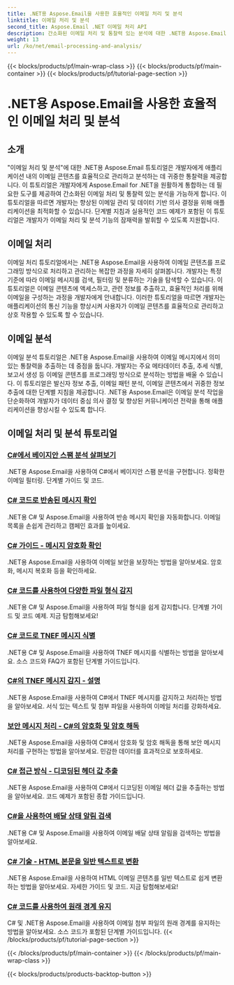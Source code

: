 ```yaml
---
title: .NET용 Aspose.Email을 사용한 효율적인 이메일 처리 및 분석
linktitle: 이메일 처리 및 분석
second_title: Aspose.Email .NET 이메일 처리 API
description: 간소화된 이메일 처리 및 통찰력 있는 분석에 대한 .NET용 Aspose.Email 튜토리얼을 통해 애플리케이션의 이메일 관리 및 의사 결정을 최적화하세요. 프로그래밍 방식으로 이메일 콘텐츠를 검색, 구성 및 분석하는 방법을 알아보세요. 향상된 커뮤니케이션 및 데이터 기반 전략에 대한 실제 사례를 살펴보세요.
weight: 13
url: /ko/net/email-processing-and-analysis/
---
```


{{< blocks/products/pf/main-wrap-class >}}
{{< blocks/products/pf/main-container >}}
{{< blocks/products/pf/tutorial-page-section >}}

# .NET용 Aspose.Email을 사용한 효율적인 이메일 처리 및 분석


## 소개

"이메일 처리 및 분석"에 대한 .NET용 Aspose.Email 튜토리얼은 개발자에게 애플리케이션 내의 이메일 콘텐츠를 효율적으로 관리하고 분석하는 데 귀중한 통찰력을 제공합니다. 이 튜토리얼은 개발자에게 Aspose.Email for .NET을 원활하게 통합하는 데 필요한 도구를 제공하여 간소화된 이메일 처리 및 통찰력 있는 분석을 가능하게 합니다. 이 튜토리얼을 따르면 개발자는 향상된 이메일 관리 및 데이터 기반 의사 결정을 위해 애플리케이션을 최적화할 수 있습니다. 단계별 지침과 실용적인 코드 예제가 포함된 이 튜토리얼은 개발자가 이메일 처리 및 분석 기능의 잠재력을 발휘할 수 있도록 지원합니다.

## 이메일 처리

이메일 처리 튜토리얼에서는 .NET용 Aspose.Email을 사용하여 이메일 콘텐츠를 프로그래밍 방식으로 처리하고 관리하는 복잡한 과정을 자세히 살펴봅니다. 개발자는 특정 기준에 따라 이메일 메시지를 검색, 필터링 및 분류하는 기술을 탐색할 수 있습니다. 이 튜토리얼은 이메일 콘텐츠에 액세스하고, 관련 정보를 추출하고, 효율적인 처리를 위해 이메일을 구성하는 과정을 개발자에게 안내합니다. 이러한 튜토리얼을 따르면 개발자는 애플리케이션의 통신 기능을 향상시켜 사용자가 이메일 콘텐츠를 효율적으로 관리하고 상호 작용할 수 있도록 할 수 있습니다.

## 이메일 분석

이메일 분석 튜토리얼은 .NET용 Aspose.Email을 사용하여 이메일 메시지에서 의미 있는 통찰력을 추출하는 데 중점을 둡니다. 개발자는 주요 메타데이터 추출, 추세 식별, 보고서 생성 등 이메일 콘텐츠를 프로그래밍 방식으로 분석하는 방법을 배울 수 있습니다. 이 튜토리얼은 발신자 정보 추출, 이메일 패턴 분석, 이메일 콘텐츠에서 귀중한 정보 추출에 대한 단계별 지침을 제공합니다. .NET용 Aspose.Email은 이메일 분석 작업을 단순화하여 개발자가 데이터 중심 의사 결정 및 향상된 커뮤니케이션 전략을 통해 애플리케이션을 향상시킬 수 있도록 합니다.

## 이메일 처리 및 분석 튜토리얼
### [C#에서 베이지안 스팸 분석 살펴보기](./exploring-bayesian-spam-analysis-in-csharp/)
.NET용 Aspose.Email을 사용하여 C#에서 베이지안 스팸 분석을 구현합니다. 정확한 이메일 필터링. 단계별 가이드 및 코드.
### [C# 코드로 반송된 메시지 확인](./verifying-bounced-messages-with-csharp-code/)
.NET용 C# 및 Aspose.Email을 사용하여 반송 메시지 확인을 자동화합니다. 이메일 목록을 손쉽게 관리하고 캠페인 효과를 높이세요. 
### [C# 가이드 - 메시지 암호화 확인](./csharp-guide-checking-messages-for-encryption/)
.NET용 Aspose.Email을 사용하여 이메일 보안을 보장하는 방법을 알아보세요. 암호화, 메시지 복호화 등을 확인하세요.
### [C# 코드를 사용하여 다양한 파일 형식 감지](./detecting-various-file-formats-using-csharp-code/)
.NET용 C# 및 Aspose.Email을 사용하여 파일 형식을 쉽게 감지합니다. 단계별 가이드 및 코드 예제. 지금 탐험해보세요!
### [C# 코드로 TNEF 메시지 식별](./identifying-tnef-messages-with-csharp-code/)
.NET용 C# 및 Aspose.Email을 사용하여 TNEF 메시지를 식별하는 방법을 알아보세요. 소스 코드와 FAQ가 포함된 단계별 가이드입니다.
### [C#의 TNEF 메시지 감지 - 설명](./tnef-message-detection-in-csharp-explained/)
.NET용 Aspose.Email을 사용하여 C#에서 TNEF 메시지를 감지하고 처리하는 방법을 알아보세요. 서식 있는 텍스트 및 첨부 파일을 사용하여 이메일 처리를 강화하세요.
### [보안 메시지 처리 - C#의 암호화 및 암호 해독](./secure-message-handling-encryption-and-decryption-in-csharp/)
.NET용 Aspose.Email을 사용하여 C#에서 암호화 및 암호 해독을 통해 보안 메시지 처리를 구현하는 방법을 알아보세요. 민감한 데이터를 효과적으로 보호하세요.
### [C# 접근 방식 - 디코딩된 헤더 값 추출](./csharp-approach-extracting-decoded-header-values/)
.NET용 Aspose.Email을 사용하여 C#에서 디코딩된 이메일 헤더 값을 추출하는 방법을 알아보세요. 코드 예제가 포함된 종합 가이드입니다.
### [C#을 사용하여 배달 상태 알림 검색](./retrieving-delivery-status-notifications-with-csharp/)
.NET용 C# 및 Aspose.Email을 사용하여 이메일 배달 상태 알림을 검색하는 방법을 알아보세요.
### [C# 기술 - HTML 본문을 일반 텍스트로 변환](./csharp-technique-converting-html-body-to-plain-text/)
.NET용 Aspose.Email을 사용하여 HTML 이메일 콘텐츠를 일반 텍스트로 쉽게 변환하는 방법을 알아보세요. 자세한 가이드 및 코드. 지금 탐험해보세요!
### [C# 코드를 사용하여 원래 경계 유지](./preserving-original-boundaries-using-csharp-code/)
C# 및 .NET용 Aspose.Email을 사용하여 이메일 첨부 파일의 원래 경계를 유지하는 방법을 알아보세요. 소스 코드가 포함된 단계별 가이드입니다.
{{< /blocks/products/pf/tutorial-page-section >}}

{{< /blocks/products/pf/main-container >}}
{{< /blocks/products/pf/main-wrap-class >}}

{{< blocks/products/products-backtop-button >}}
